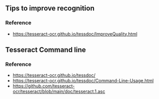 ## Tips to improve recognition

### Reference

- https://tesseract-ocr.github.io/tessdoc/ImproveQuality.html


## Tesseract Command line

### Reference

- https://tesseract-ocr.github.io/tessdoc/
- https://tesseract-ocr.github.io/tessdoc/Command-Line-Usage.html
- https://github.com/tesseract-ocr/tesseract/blob/main/doc/tesseract.1.asc
